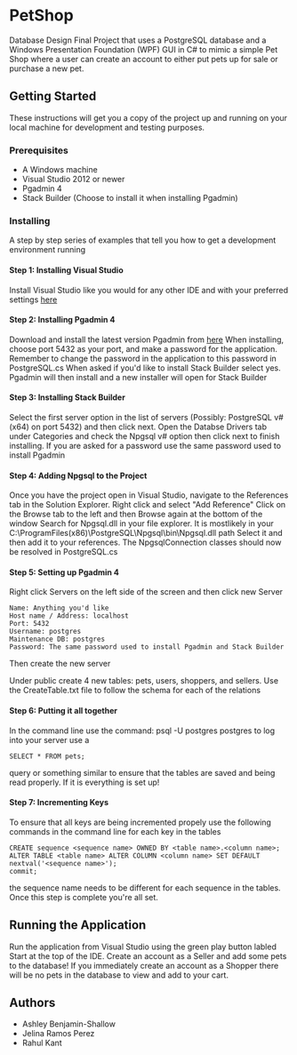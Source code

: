 # PetShop
Database Design Final Project that uses a PostgreSQL database and a Windows Presentation Foundation (WPF) GUI in C# 
to mimic a simple Pet Shop where a user can create an account to either put pets up for sale or purchase a new pet.

## Getting Started

These instructions will get you a copy of the project up and running on your local machine for development and testing purposes. 

### Prerequisites

* A Windows machine
* Visual Studio 2012 or newer
* Pgadmin 4
* Stack Builder (Choose to install it when installing Pgadmin)

### Installing

A step by step series of examples that tell you how to get a development environment running

#### Step 1: Installing Visual Studio
Install Visual Studio like you would for any other IDE and with your preferred settings [here](https://visualstudio.microsoft.com)

#### Step 2: Installing Pgadmin 4
Download and install the latest version Pgadmin from [here](https://www.pgadmin.org)
When installing, choose port 5432 as your port, and make a password for the application. Remember to change the
password in the application to this password in PostgreSQL.cs 
When asked if you'd like to install Stack Builder select yes.
Pgadmin will then install and a new installer will open for Stack Builder

#### Step 3: Installing Stack Builder
Select the first server option in the list of servers (Possibly: PostgreSQL v# (x64) on port 5432) and then click next.
Open the Databse Drivers tab under Categories and check the Npgsql v# option then click next to finish installing.
If you are asked for a password use the same password used to install Pgadmin

#### Step 4: Adding Npgsql to the Project
Once you have the project open in Visual Studio, navigate to the References tab in the Solution Explorer. 
Right click and select "Add Reference"
Click on the Browse tab to the left and then Browse again at the bottom of the window
Search for Npgsql.dll in your file explorer. It is mostlikely in your C:\ProgramFiles(x86)\PostgreSQL\Npgsql\bin\Npgsql.dll path
Select it and then add it to your references. The NpgsqlConnection classes should now be resolved in PostgreSQL.cs

#### Step 5: Setting up Pgadmin 4
Right click Servers on the left side of the screen and then click new Server

```
Name: Anything you'd like
Host name / Address: localhost
Port: 5432
Username: postgres
Maintenance DB: postgres
Password: The same password used to install Pgadmin and Stack Builder
```
Then create the new server

Under public create 4 new tables: pets, users, shoppers, and sellers. Use the CreateTable.txt file to follow the schema for each of the relations

#### Step 6: Putting it all together

In the command line use the command: psql -U postgres postgres to log into your server
use a 

```
SELECT * FROM pets; 
```

query or something similar to ensure that the tables are saved and being read properly. If it is everything is set up!


#### Step 7: Incrementing Keys
To ensure that all keys are being incremented propely use the following commands in the command line for each key in the tables

```
CREATE sequence <sequence name> OWNED BY <table name>.<column name>;
ALTER TABLE <table name> ALTER COLUMN <column name> SET DEFAULT nextval('<sequence name>');
commit;
```
the sequence name needs to be different for each sequence in the tables.
Once this step is complete you're all set.

## Running the Application

Run the application from Visual Studio using the green play button labled Start at the top of the IDE. Create an account as 
a Seller and add some pets to the database! If you immediately create an account as a Shopper there will be no pets in the database 
to view and add to your cart.

## Authors
* Ashley Benjamin-Shallow
* Jelina Ramos Perez
* Rahul Kant

